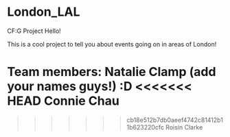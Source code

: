 # London_LAL
CF:G Project
Hello!

This is a cool project to tell you about events going on in areas of London!

Team members:
Natalie Clamp
(add your names guys!)   :D
<<<<<<< HEAD
Connie Chau
=======
>>>>>>> cb18e512b7db0aeef4742c81412b11b623220cfc
Roisin Clarke
